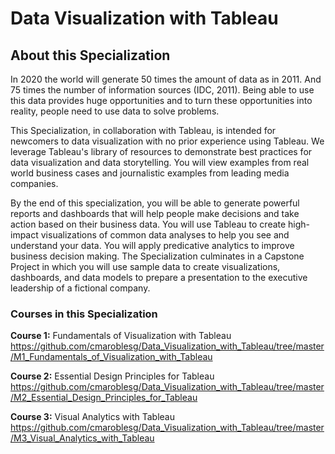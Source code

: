 # Data Visualization with Tableau
## About this Specialization
In 2020 the world will generate 50 times the amount of data as in 2011. And 75 times the number of information sources (IDC, 2011). Being able to use this data provides huge opportunities and to turn these opportunities into reality, people need to use data to solve problems.   

This Specialization, in collaboration with Tableau, is intended for newcomers to data visualization with no prior experience using Tableau. We leverage Tableau's library of resources to demonstrate best practices for data visualization and data storytelling. You will view examples from real world business cases and journalistic examples from leading media companies.   

By the end of this specialization, you will be able to generate powerful reports and dashboards that will help people make decisions and take action based on their business data. You will use Tableau to create high-impact visualizations of common data analyses to help you see and understand your data. You will apply predicative analytics to improve business decision making.  The Specialization culminates in a Capstone Project in which you will use sample data to create visualizations, dashboards, and data models to prepare a presentation to the executive leadership of a fictional company.

### Courses in this Specialization
**Course 1:** Fundamentals of Visualization with Tableau https://github.com/cmaroblesg/Data_Visualization_with_Tableau/tree/master/M1_Fundamentals_of_Visualization_with_Tableau

**Course 2:** Essential Design Principles for Tableau https://github.com/cmaroblesg/Data_Visualization_with_Tableau/tree/master/M2_Essential_Design_Principles_for_Tableau

**Course 3:** Visual Analytics with Tableau https://github.com/cmaroblesg/Data_Visualization_with_Tableau/tree/master/M3_Visual_Analytics_with_Tableau
